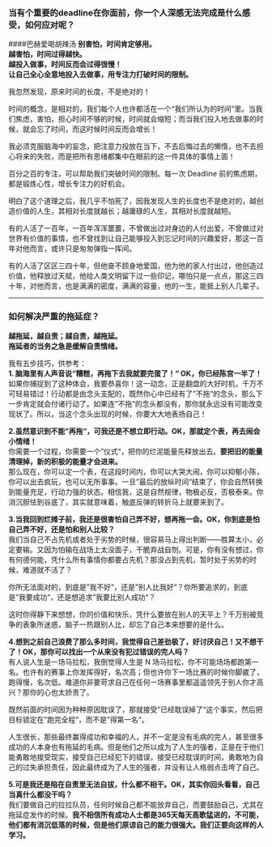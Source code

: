 ### 当有个重要的deadline在你面前，你一个人深感无法完成是什么感受，如何应对呢？

####巴赫爱喝胡辣汤
**别害怕，时间肯定够用。**			
**越害怕，时间过得越快。**			
**越投入做事，时间反而会过得很慢！**				
**让自己全心全意地投入去做事，用专注力打破时间的限制。**			

我忽然发现，原来时间的长度，不是绝对的！

时间的概念，是相对的，我们每个人也许都活在一个“我们所认为的时间”里。当我们焦虑，害怕，担心时间不够的时候，时间就会缩短；而当我们投入地去做事的时候，就会忘了时间，而这时候时间反而会增长！

我必须克服脑海中的妄念，把注意力投放在当下，不去后悔过去的懒惰，也不去担心将来的失败，而是把所有思绪都集中在眼前的这一件具体的事情上面！

百分之百的专注，可以帮助我们突破时间的限制。每一次 Deadline 前的焦虑期，都是锻炼心性，增长专注力的好机会。

明白了这个道理之后，我几乎不怕死了，因我发现人生的长度也不是绝对的，越创造价值的人生，其相对长度就越长；越庸碌的人生，其相对长度就越短。

有的人活了一百年，一百年浑浑噩噩，不曾做出过对身边的人付出爱，不曾做过对世界有价值的事情，也不曾找到让自己能够投入到忘记时间的兴趣爱好，那这一百年对他而言，或许只是匆匆弹指一挥间。

有的人活了区区三四十年，但他奋不顾身地爱国，他为他的家人付出过，他创造过价值，他释放过天赋，他给人类文明留下过一些印记，哪怕只是一点点，那这三四十年，对他而言，也是满满的密度，满满的容量，他的一生，能抵上别人几辈子。

***

### 如何解决严重的拖延症？
**越拖延，越自责；越自责，越拖延。** 		
**拖延者的当务之急是缓解自责情绪。**			

我有五步技巧，供参考：		
**1. 脑海里有人声音说“糟糕，再拖下去我就要完蛋了！“ OK，你已经陈宫一半了！**		
如果你捕捉到了这种体会，我要恭喜你！这一动念，正是翻盘的大好时机，千万不可轻易错过！行动都是由念头支配的，既然你心中已经有了”不拖“的念头，那么下一步肯定就会付诸行动了。如果连”不拖“的念头都没有，那你就永远没有可能改变现状了。所以，当这个念头出现的时候，你要大大地表扬自己！

**2.虽然意识到不能”再拖“，可我还是不想立即行动。OK，那就定个表，再去闹会小情绪！**			
你需要一个过程，你需要一个”仪式“，把你的烂泥能量先释放出去。**要把旧的能量清理掉，新的积极的能量才会进来。**			
那么现在，你可以定一个表，在这段时间内，你可以大哭大闹，你可以抑郁小陈，你可以出去疯玩，也可以无所事事。一旦”最后的放纵时间“结束了，你会自然转换到能量充足，行动力强的状态。相信我，这是自然规律，物极必反，否极泰来。你消沉胆怯到谷底了，其实就意味着，触底反弹的转折马上就要来到了。

**3.当我回到烂摊子前，我还是很害怕自己弄不好，想再拖一会。OK，你到底是怕自己弄不好，还是怕和别人比较？**			
我们当自己不占先机或者处于劣势的时候，很容易马上得出判断——胜算太小，必定要输。又因为怕输在战场上太没面子，干脆弃战自刎。可是，你有没有想过，你有何德何能，凭什么所有事情你都要占先机？那没占到先机，暂时处于劣势的时候，难道就不活了？

你所无法面对的，到底是”我不好“，还是”别人比我好“？你所要追求的，到底是”我要成功“，还是想追求”我要比别人成功“？

这时你得静下来想想，你的价值和快乐，凭什么要放在别人的天平上？千万别被竞争的表象所迷惑，脑子一热跟别人比，却忘了自己本来想要的是什么。

**4.想到之前自己浪费了那么多时间，我觉得自己差劲极了，好讨厌自己！又不想干了！OK，那你可以找出一个从来没有犯过错误的完人吗？**			
有人说人生是一场马拉松，我倒觉得人生是 N 场马拉松，你不可能场场都跑第一名。也许有的赛事上你发挥得好，名次高；但也许你下一场比赛的时候你脚崴了，跑得慢，名次低。难道你非要苛求自己在任何一场赛事里都遥遥领先于别人你才高兴？那你的心也太娇贵了。

既然前面的时间因为种种原因耽误了，那就接受”已经耽误掉了“这个事实，然后把目标锁定在”跑完全程“，而不是”得第一名“。

人生很长，那些最终赢得成功和幸福的人，并不一定是没有毛病的完人，甚至很多成功的人本身也有拖延的毛病。但是他们之所以成为了人生的强者，正是在于他们能勇敢地接受现实，接受自己已经犯下的错误，接受已经耽误的时间，勇敢地为自己的过失承担责任，因此最终成为了人生的强者，并没有让人格弱点击垮了自己。

**5.可是我还是陷在自责里无法自拔，什么都不相干。OK，其实你回头看看，自己当真什么都没干吗？**			
我们要做自己的拉拉队员，任何时候自己都不能放弃自己，而要鼓励自己，尤其在拖延症发作的时候。**我不相信所有成功人士都是365天每天高歌猛进的，不可能，他们都有消沉低落的时候，但是他们原谅自己的能力很强大。我们正要向这样的人学习。**